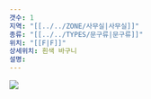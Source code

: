 ```yaml
---
갯수: 1
지역: "[[../../ZONE/사무실|사무실]]"
종류: "[[../../TYPES/문구류|문구류]]"
위치: "[[F|F]]"
상세위치: 흰색 바구니
설명: 
---
```

![](http://192.168.50.22/images/240607_IMG_0179.jpg)